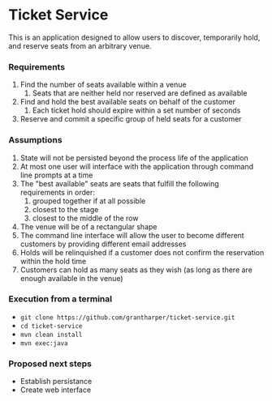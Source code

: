 # Ticket Service

This is an application designed to allow users to discover, temporarily hold, and reserve seats from an arbitrary venue.

### Requirements
1. Find the number of seats available within a venue
	1. Seats that are neither held nor reserved are defined as available
2. Find and hold the best available seats on behalf of the customer
	1. Each ticket hold should expire within a set number of seconds
3. Reserve and commit a specific group of held seats for a customer

### Assumptions
1. State will not be persisted beyond the process life of the application
2. At most one user will interface with the application through command line prompts at a time
3. The "best available" seats are seats that fulfill the following requirements in order:
	1. grouped together if at all possible
	2. closest to the stage
	3. closest to the middle of the row
4. The venue will be of a rectangular shape
5. The command line interface will allow the user to become different customers by providing different email addresses
6. Holds will be relinquished if a customer does not confirm the reservation within the hold time
7. Customers can hold as many seats as they wish (as long as there are enough available in the venue)
	
### Execution from a terminal
- `git clone https://github.com/grantharper/ticket-service.git`
- `cd ticket-service`
- `mvn clean install`
- `mvn exec:java`

### Proposed next steps
- Establish persistance
- Create web interface